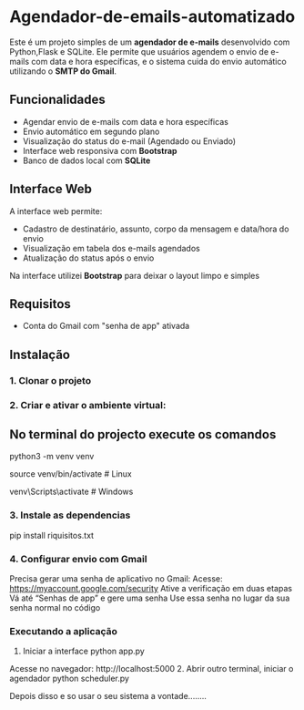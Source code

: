 # Agendador-de-emails-automatizado

Este é um projeto simples de um **agendador de e-mails** desenvolvido com Python,Flask e SQLite.
Ele permite que usuários agendem o envio de e-mails com data e hora específicas, e o sistema cuida do envio automático utilizando o **SMTP do Gmail**.

## Funcionalidades

- Agendar envio de e-mails com data e hora específicas
- Envio automático em segundo plano
- Visualização do status do e-mail (Agendado ou Enviado)
- Interface web responsiva com **Bootstrap**
- Banco de dados local com **SQLite**

## Interface Web

A interface web permite:

- Cadastro de destinatário, assunto, corpo da mensagem e data/hora do envio
- Visualização em tabela dos e-mails agendados
- Atualização do status após o envio

Na interface utilizei **Bootstrap** para deixar o layout limpo e simples


## Requisitos
- Conta do Gmail com "senha de app" ativada



## Instalação

### 1. Clonar o projeto
### 2. Criar e ativar o ambiente virtual:
## No terminal do projecto execute os comandos
python3 -m venv venv

source venv/bin/activate    # Linux 

venv\Scripts\activate     # Windows
### 3. Instale as dependencias
pip install riquisitos.txt
### 4. Configurar envio com Gmail
 Precisa gerar uma senha de aplicativo no Gmail:
 Acesse: https://myaccount.google.com/security
 Ative a verificação em duas etapas
 Vá até “Senhas de app” e gere uma senha
 Use essa senha no lugar da sua senha normal no código

### Executando a aplicação
1. Iniciar a interface
   python app.py

Acesse no navegador:
http://localhost:5000
2. Abrir outro terminal, iniciar o agendador
python scheduler.py

Depois disso e so usar o seu sistema a vontade........













